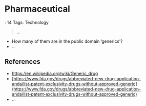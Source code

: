 # Pharmaceutical

: 14
Tags: Technology

> …
> 

- How many of them are in the public domain ‘generics’?
- …

## References

- https://en.wikipedia.org/wiki/Generic_drug
- [https://www.fda.gov/drugs/abbreviated-new-drug-application-anda/list-patent-exclusivity-drugs-without-approved-generic](https://www.fda.gov/drugs/abbreviated-new-drug-application-anda/list-patent-exclusivity-drugs-without-approved-generic)
- …